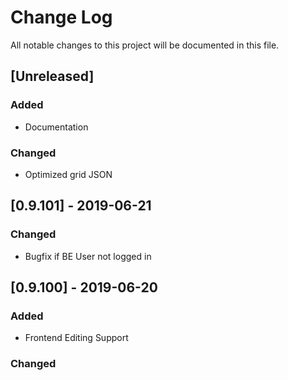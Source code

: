 # Change Log
All notable changes to this project will be documented in this file.

## [Unreleased]
### Added
- Documentation
### Changed
- Optimized grid JSON


## [0.9.101] - 2019-06-21
### Changed
- Bugfix if BE User not logged in

## [0.9.100] - 2019-06-20
### Added
- Frontend Editing Support

### Changed

